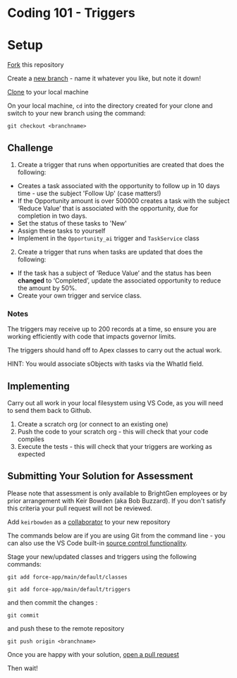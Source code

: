 # Coding 101 - Triggers

# Setup

[Fork](https://docs.github.com/en/get-started/quickstart/fork-a-repo) this repository

Create a [new branch](https://docs.github.com/en/github/collaborating-with-pull-requests/proposing-changes-to-your-work-with-pull-requests/creating-and-deleting-branches-within-your-repository) - name it whatever you like, but note it down!

[Clone](https://docs.github.com/en/github/creating-cloning-and-archiving-repositories/cloning-a-repository-from-github/cloning-a-repository) to your local machine

On your local machine, `cd` into the directory created for your clone and switch to your new branch using the command:

`git checkout <branchname>`

## Challenge

1. Create a trigger that runs when opportunities are created that does the following:

- Creates a task associated with the opportunity to follow up in 10 days time - use the subject 'Follow Up' (case matters!)
- If the Opportunity amount is over 500000 creates a task with the subject  ‘Reduce Value’ that is associated with the opportunity, due for completion in two days.
- Set the status of these tasks to 'New'
- Assign these tasks to yourself
- Implement in the `Opportunity_ai` trigger and `TaskService` class 

2. Create a trigger that runs when tasks are updated that does the following:

- If the task has a subject of ‘Reduce Value’ and the status has been **changed** to ‘Completed’, update the associated opportunity to reduce the amount by 50%.
- Create your own trigger and service class.

### Notes
The triggers may receive up to 200 records at a time, so ensure you are working efficiently with code that impacts governor limits.

The triggers should hand off to Apex classes to carry out the actual work.

HINT: You would associate sObjects with tasks via the WhatId field.


## Implementing

Carry out all work in your local filesystem using VS Code, as you will 
need to send them back to Github.

1. Create a scratch org (or connect to an existing one)
1. Push the code to your scratch org - this will check that your code compiles
2. Execute the tests - this will check that your triggers are working as expected

## Submitting Your Solution for Assessment

Please note that assessment is only available to BrightGen employees or by prior arrangement with Keir Bowden (aka Bob Buzzard). If you don't satisfy this criteria your pull request will not be reviewed.

Add `keirbowden` as a [collaborator](https://docs.github.com/en/github/setting-up-and-managing-your-github-user-account/managing-access-to-your-personal-repositories/inviting-collaborators-to-a-personal-repository) to your new repository

The commands below are if you are using Git from the command line - you can also use the VS Code built-in [source control functionality](https://code.visualstudio.com/docs/editor/versioncontrol).

Stage your new/updated classes and triggers using the following commands: 

`git add force-app/main/default/classes`

`git add force-app/main/default/triggers`

and then commit the changes :

`git commit`

and push these to the remote repository

`git push origin <branchname>`

Once you are happy with your solution, [open a pull request](https://docs.github.com/en/github/collaborating-with-pull-requests/proposing-changes-to-your-work-with-pull-requests/creating-a-pull-request)

Then wait!


